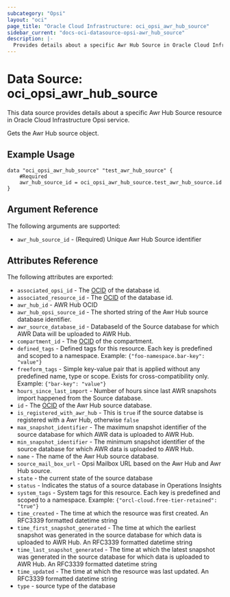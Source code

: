```yaml
---
subcategory: "Opsi"
layout: "oci"
page_title: "Oracle Cloud Infrastructure: oci_opsi_awr_hub_source"
sidebar_current: "docs-oci-datasource-opsi-awr_hub_source"
description: |-
  Provides details about a specific Awr Hub Source in Oracle Cloud Infrastructure Opsi service
---
```


# Data Source: oci_opsi_awr_hub_source
This data source provides details about a specific Awr Hub Source resource in Oracle Cloud Infrastructure Opsi service.

Gets the Awr Hub source object.

## Example Usage

```hcl
data "oci_opsi_awr_hub_source" "test_awr_hub_source" {
	#Required
	awr_hub_source_id = oci_opsi_awr_hub_source.test_awr_hub_source.id
}
```

## Argument Reference

The following arguments are supported:

* `awr_hub_source_id` - (Required) Unique Awr Hub Source identifier


## Attributes Reference

The following attributes are exported:

* `associated_opsi_id` - The [OCID](https://docs.cloud.oracle.com/iaas/Content/General/Concepts/identifiers.htm) of the database id.
* `associated_resource_id` - The [OCID](https://docs.cloud.oracle.com/iaas/Content/General/Concepts/identifiers.htm) of the database id.
* `awr_hub_id` - AWR Hub OCID
* `awr_hub_opsi_source_id` - The shorted string of the Awr Hub source database identifier.
* `awr_source_database_id` - DatabaseId of the Source database for which AWR Data will be uploaded to AWR Hub.
* `compartment_id` - The [OCID](https://docs.cloud.oracle.com/iaas/Content/General/Concepts/identifiers.htm) of the compartment.
* `defined_tags` - Defined tags for this resource. Each key is predefined and scoped to a namespace. Example: `{"foo-namespace.bar-key": "value"}` 
* `freeform_tags` - Simple key-value pair that is applied without any predefined name, type or scope. Exists for cross-compatibility only. Example: `{"bar-key": "value"}` 
* `hours_since_last_import` - Number of hours since last AWR snapshots import happened from the Source database.
* `id` - The [OCID](https://docs.cloud.oracle.com/iaas/Content/General/Concepts/identifiers.htm) of the Awr Hub source database.
* `is_registered_with_awr_hub` - This is `true` if the source databse is registered with a Awr Hub, otherwise `false`
* `max_snapshot_identifier` - The maximum snapshot identifier of the source database for which AWR data is uploaded to AWR Hub.
* `min_snapshot_identifier` - The minimum snapshot identifier of the source database for which AWR data is uploaded to AWR Hub.
* `name` - The name of the Awr Hub source database.
* `source_mail_box_url` - Opsi Mailbox URL based on the Awr Hub and Awr Hub source.
* `state` - the current state of the source database
* `status` - Indicates the status of a source database in Operations Insights
* `system_tags` - System tags for this resource. Each key is predefined and scoped to a namespace. Example: `{"orcl-cloud.free-tier-retained": "true"}` 
* `time_created` - The time at which the resource was first created. An RFC3339 formatted datetime string
* `time_first_snapshot_generated` - The time at which the earliest snapshot was generated in the source database for which data is uploaded to AWR Hub. An RFC3339 formatted datetime string
* `time_last_snapshot_generated` - The time at which the latest snapshot was generated in the source database for which data is uploaded to AWR Hub. An RFC3339 formatted datetime string
* `time_updated` - The time at which the resource was last updated. An RFC3339 formatted datetime string
* `type` - source type of the database

